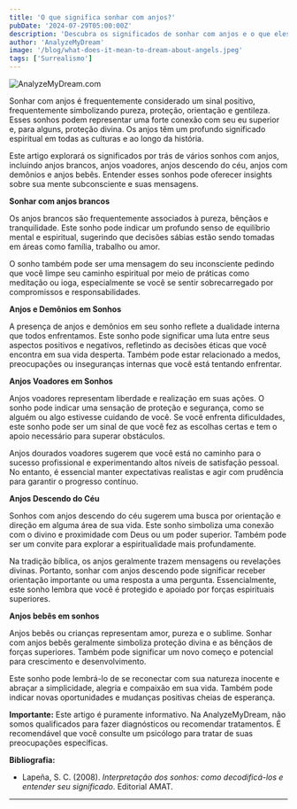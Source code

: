 ```yaml
---
title: 'O que significa sonhar com anjos?'
pubDate: '2024-07-29T05:00:00Z'
description: 'Descubra os significados de sonhar com anjos e o que eles podem estar dizendo sobre sua vida e espiritualidade.'
author: 'AnalyzeMyDream'
image: '/blog/what-does-it-mean-to-dream-about-angels.jpeg'
tags: ['Surrealismo']
---
```


![AnalyzeMyDream.com](/blog/what-does-it-mean-to-dream-about-angels.jpeg)


Sonhar com anjos é frequentemente considerado um sinal positivo, frequentemente simbolizando pureza, proteção, orientação e gentileza. Esses sonhos podem representar uma forte conexão com seu eu superior e, para alguns, proteção divina. Os anjos têm um profundo significado espiritual em todas as culturas e ao longo da história.

Este artigo explorará os significados por trás de vários sonhos com anjos, incluindo anjos brancos, anjos voadores, anjos descendo do céu, anjos com demônios e anjos bebês. Entender esses sonhos pode oferecer insights sobre sua mente subconsciente e suas mensagens.

**Sonhar com anjos brancos**

Os anjos brancos são frequentemente associados à pureza, bênçãos e tranquilidade. Este sonho pode indicar um profundo senso de equilíbrio mental e espiritual, sugerindo que decisões sábias estão sendo tomadas em áreas como família, trabalho ou amor. 

O sonho também pode ser uma mensagem do seu inconsciente pedindo que você limpe seu caminho espiritual por meio de práticas como meditação ou ioga, especialmente se você se sentir sobrecarregado por compromissos e responsabilidades.

**Anjos e Demônios em Sonhos**

A presença de anjos e demônios em seu sonho reflete a dualidade interna que todos enfrentamos. Este sonho pode significar uma luta entre seus aspectos positivos e negativos, refletindo as decisões éticas que você encontra em sua vida desperta. Também pode estar relacionado a medos, preocupações ou inseguranças internas que você está tentando enfrentar. 

**Anjos Voadores em Sonhos**

Anjos voadores representam liberdade e realização em suas ações. O sonho pode indicar uma sensação de proteção e segurança, como se alguém ou algo estivesse cuidando de você. Se você enfrenta dificuldades, este sonho pode ser um sinal de que você fez as escolhas certas e tem o apoio necessário para superar obstáculos.

Anjos dourados voadores sugerem que você está no caminho para o sucesso profissional e experimentando altos níveis de satisfação pessoal. No entanto, é essencial manter expectativas realistas e agir com prudência para garantir o progresso contínuo.

**Anjos Descendo do Céu**

Sonhos com anjos descendo do céu sugerem uma busca por orientação e direção em alguma área de sua vida. Este sonho simboliza uma conexão com o divino e proximidade com Deus ou um poder superior. Também pode ser um convite para explorar a espiritualidade mais profundamente.

Na tradição bíblica, os anjos geralmente trazem mensagens ou revelações divinas. Portanto, sonhar com anjos descendo pode significar receber orientação importante ou uma resposta a uma pergunta. Essencialmente, este sonho lembra que você é protegido e apoiado por forças espirituais superiores.

**Anjos bebês em sonhos**

Anjos bebês ou crianças representam amor, pureza e o sublime. Sonhar com anjos bebês geralmente simboliza proteção divina e as bênçãos de forças superiores. Também pode significar um novo começo e potencial para crescimento e desenvolvimento.

Este sonho pode lembrá-lo de se reconectar com sua natureza inocente e abraçar a simplicidade, alegria e compaixão em sua vida. Também pode indicar novas oportunidades e mudanças positivas cheias de esperança.

**Importante:** Este artigo é puramente informativo. Na AnalyzeMyDream, não somos qualificados para fazer diagnósticos ou recomendar tratamentos. É recomendável que você consulte um psicólogo para tratar de suas preocupações específicas.

**Bibliografia:**

- Lapeña, S. C. (2008). *Interpretação dos sonhos: como decodificá-los e entender seu significado*. Editorial AMAT.

---